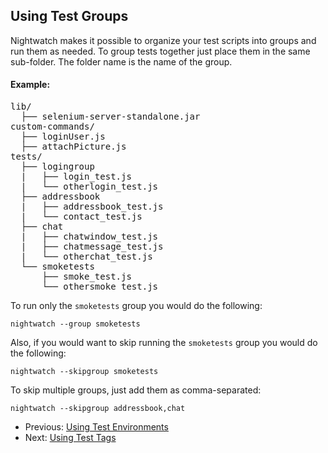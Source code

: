 ## Using Test Groups

Nightwatch makes it possible to organize your test scripts into groups and run them as needed. To group tests together just place them in the same sub-folder. The folder name is the name of the group.

#### Example:
<pre>
lib/
  ├── selenium-server-standalone.jar
custom-commands/
  ├── loginUser.js
  ├── attachPicture.js
tests/
  ├── logingroup
  |   ├── login_test.js
  |   └── otherlogin_test.js
  ├── addressbook
  |   ├── addressbook_test.js
  |   └── contact_test.js
  ├── chat
  |   ├── chatwindow_test.js
  |   ├── chatmessage_test.js
  |   └── otherchat_test.js
  └── smoketests
      ├── smoke_test.js
      └── othersmoke_test.js
</pre>

To run only the `smoketests` group you would do the following:

<pre><code class="language-bash">nightwatch --group smoketests</code></pre>

Also, if you would want to skip running the `smoketests` group you would do the following:

<pre><code class="language-bash">nightwatch --skipgroup smoketests</code></pre>

To skip multiple groups, just add them as comma-separated:

<pre><code class="language-bash">nightwatch --skipgroup addressbook,chat</code></pre>

- Previous: [Using Test Environments](https://nightwatchjs.org/guide/running-tests/test-environments.html)
- Next: [Using Test Tags](https://nightwatchjs.org/guide/running-tests/test-tags.html)
